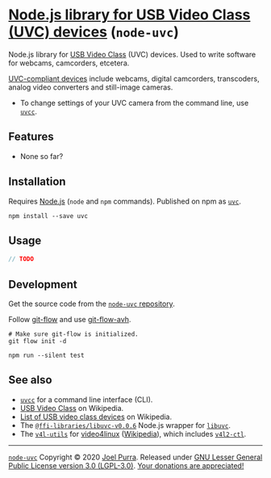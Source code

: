 # [Node.js library for USB Video Class (UVC) devices](https://joelpurra.com/projects/node-uvc/) (`node-uvc`)

Node.js library for [USB Video Class](https://en.wikipedia.org/wiki/USB_video_device_class) (UVC) devices. Used to write software for webcams, camcorders, etcetera.

[UVC-compliant devices](https://en.wikipedia.org/wiki/List_of_USB_video_class_devices) include webcams, digital camcorders, transcoders, analog video converters and still-image cameras.

- To change settings of your UVC camera from the command line, use [`uvcc`](https://joelpurra.com/projects/uvcc).

## Features

- None so far?

## Installation

Requires [Node.js](https://nodejs.org/) (`node` and `npm` commands). Published on npm as [`uvc`](https://www.npmjs.com/package/uvc).

```shell
npm install --save uvc
```

## Usage

```javascript
// TODO
```

## Development

Get the source code from the [`node-uvc` repository](https://github.com/joelpurra/node-uvc).

Follow [git-flow](https://danielkummer.github.io/git-flow-cheatsheet/) and use [git-flow-avh](https://github.com/petervanderdoes/gitflow-avh).

```shell
# Make sure git-flow is initialized.
git flow init -d

npm run --silent test
```

## See also

- [`uvcc`](https://joelpurra.com/projects/uvcc) for a command line interface (CLI).
- [USB Video Class](https://en.wikipedia.org/wiki/USB_video_device_class) on Wikipedia.
- [List of USB video class devices](https://en.wikipedia.org/wiki/List_of_USB_video_class_devices) on Wikipedia.
- The [`@ffi-libraries/libuvc-v0.0.6`](https://github.com/node-ffi-libraries/node-ffi-library-libuvc-v0.0.6) Node.js wrapper for [`libuvc`](https://ken.tossell.net/libuvc/).
- The [`v4l-utils`](https://linuxtv.org/wiki/index.php/V4l-utils) for [video4linux](https://www.linuxtv.org) ([Wikipedia](https://en.wikipedia.org/wiki/Video4Linux)), which includes [`v4l2-ctl`](https://www.mankier.com/1/v4l2-ctl).

---

[`node-uvc`](https://joelpurra.com/projects/node-uvc/) Copyright &copy; 2020 [Joel Purra](https://joelpurra.com/). Released under [GNU Lesser General Public License version 3.0 (LGPL-3.0)](https://www.gnu.org/licenses/lgpl.html). [Your donations are appreciated!](https://joelpurra.com/donate/)
